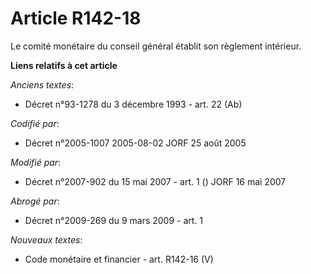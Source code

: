 # Article R142-18

Le comité monétaire du conseil général établit son règlement intérieur.

**Liens relatifs à cet article**

_Anciens textes_:

  - Décret n°93-1278 du 3 décembre 1993 - art. 22 (Ab)

_Codifié par_:

  - Décret n°2005-1007 2005-08-02 JORF 25 août 2005

_Modifié par_:

  - Décret n°2007-902 du 15 mai 2007 - art. 1 () JORF 16 mai 2007

_Abrogé par_:

  - Décret n°2009-269 du 9 mars 2009 - art. 1

_Nouveaux textes_:

  - Code monétaire et financier - art. R142-16 (V)
